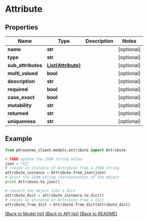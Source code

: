 # Attribute

## Properties

| Name               | Type                                | Description | Notes      |
| ------------------ | ----------------------------------- | ----------- | ---------- |
| **name**           | **str**                             |             | [optional] |
| **type**           | **str**                             |             | [optional] |
| **sub_attributes** | [**List[Attribute]**](Attribute.md) |             | [optional] |
| **multi_valued**   | **bool**                            |             | [optional] |
| **description**    | **str**                             |             | [optional] |
| **required**       | **bool**                            |             | [optional] |
| **case_exact**     | **bool**                            |             | [optional] |
| **mutability**     | **str**                             |             | [optional] |
| **returned**       | **str**                             |             | [optional] |
| **uniqueness**     | **str**                             |             | [optional] |

## Example

```python
from phrasetms_client.models.attribute import Attribute

# TODO update the JSON string below
json = "{}"
# create an instance of Attribute from a JSON string
attribute_instance = Attribute.from_json(json)
# print the JSON string representation of the object
print Attribute.to_json()

# convert the object into a dict
attribute_dict = attribute_instance.to_dict()
# create an instance of Attribute from a dict
attribute_from_dict = Attribute.from_dict(attribute_dict)
```

[[Back to Model list]](../README.md#documentation-for-models) [[Back to API list]](../README.md#documentation-for-api-endpoints) [[Back to README]](../README.md)
